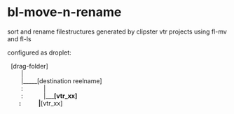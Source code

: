 # bl-move-n-rename
sort and rename filestructures generated by clipster vtr projects using fl-mv and fl-ls


configured as droplet:

&nbsp;&nbsp;[drag-folder]  <br />
&nbsp;&nbsp;&nbsp;&nbsp;&nbsp;&nbsp;&nbsp;&nbsp;| <br />
&nbsp;&nbsp;&nbsp;&nbsp;&nbsp;&nbsp;&nbsp;&nbsp;|_____[destination reelname] <br />
&nbsp;&nbsp;&nbsp;&nbsp;&nbsp;&nbsp;&nbsp;&nbsp;:&nbsp;&nbsp;&nbsp;&nbsp;&nbsp;&nbsp;&nbsp;&nbsp;&nbsp;&nbsp;&nbsp;&nbsp;| <br />
&nbsp;&nbsp;&nbsp;&nbsp;&nbsp;&nbsp;&nbsp;&nbsp;:&nbsp;&nbsp;&nbsp;&nbsp;&nbsp;&nbsp;&nbsp;&nbsp;&nbsp;&nbsp;&nbsp;&nbsp;|_______[vtr_xx]<br />
&nbsp;&nbsp;&nbsp;&nbsp;&nbsp;&nbsp;&nbsp;&nbsp;:&nbsp;&nbsp;&nbsp;&nbsp;&nbsp;&nbsp;&nbsp;&nbsp;&nbsp;&nbsp;&nbsp;&nbsp;|____[vtr_xx] <br />
